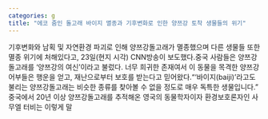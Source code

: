 ```yaml
---
categories: g
title: "에코 줌인 돌고래 바이지 멸종과 기후변화로 인한 양쯔강 토착 생물들의 위기"
---
```

기후변화와 남획 및 자연환경 파괴로 인해 양쯔강돌고래가 멸종했으며 다른 생물들 또한 멸종 위기에 처해있다고, 23일(현지 시각) CNN방송이 보도했다.중국 사람들은 양쯔강돌고래를 ‘양쯔강의 여신’이라고 불렀다. 너무 희귀한 존재여서 이 동물을 목격한 양쯔강 어부들은 행운을 얻고, 재난으로부터 보호를 받는다고 믿어왔다.“‘바이지(baiji)’라고도 불리는 양쯔강돌고래는 비슷한 종류를 찾아볼 수 없을 정도로 매우 독특한 생물입니다.” 중국에서 20년 이상 양쯔강돌고래를 추적해온 영국의 동물학자이자 환경보호론자인 사무엘 터비는 이렇게 말